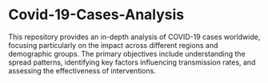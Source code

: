# Covid-19-Cases-Analysis
This repository provides an in-depth analysis of COVID-19 cases worldwide, focusing particularly on the impact across different regions and demographic groups. The primary objectives include understanding the spread patterns, identifying key factors influencing transmission rates, and assessing the effectiveness of interventions.
